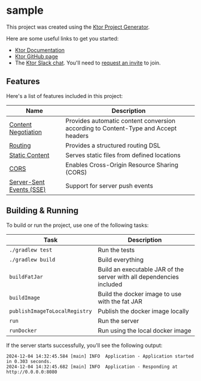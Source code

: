 # sample

This project was created using the [Ktor Project Generator](https://start.ktor.io).

Here are some useful links to get you started:

- [Ktor Documentation](https://ktor.io/docs/home.html)
- [Ktor GitHub page](https://github.com/ktorio/ktor)
- The [Ktor Slack chat](https://app.slack.com/client/T09229ZC6/C0A974TJ9). You'll need to [request an invite](https://surveys.jetbrains.com/s3/kotlin-slack-sign-up) to join.

## Features

Here's a list of features included in this project:

| Name                                                               | Description                                                                        |
| --------------------------------------------------------------------|------------------------------------------------------------------------------------ |
| [Content Negotiation](https://start.ktor.io/p/content-negotiation) | Provides automatic content conversion according to Content-Type and Accept headers |
| [Routing](https://start.ktor.io/p/routing)                         | Provides a structured routing DSL                                                  |
| [Static Content](https://start.ktor.io/p/static-content)           | Serves static files from defined locations                                         |
| [CORS](https://start.ktor.io/p/cors)                               | Enables Cross-Origin Resource Sharing (CORS)                                       |
| [Server-Sent Events (SSE)](https://start.ktor.io/p/sse)            | Support for server push events                                                     |

## Building & Running

To build or run the project, use one of the following tasks:

| Task                          | Description                                                          |
| -------------------------------|---------------------------------------------------------------------- |
| `./gradlew test`              | Run the tests                                                        |
| `./gradlew build`             | Build everything                                                     |
| `buildFatJar`                 | Build an executable JAR of the server with all dependencies included |
| `buildImage`                  | Build the docker image to use with the fat JAR                       |
| `publishImageToLocalRegistry` | Publish the docker image locally                                     |
| `run`                         | Run the server                                                       |
| `runDocker`                   | Run using the local docker image                                     |

If the server starts successfully, you'll see the following output:

```
2024-12-04 14:32:45.584 [main] INFO  Application - Application started in 0.303 seconds.
2024-12-04 14:32:45.682 [main] INFO  Application - Responding at http://0.0.0.0:8080
```

